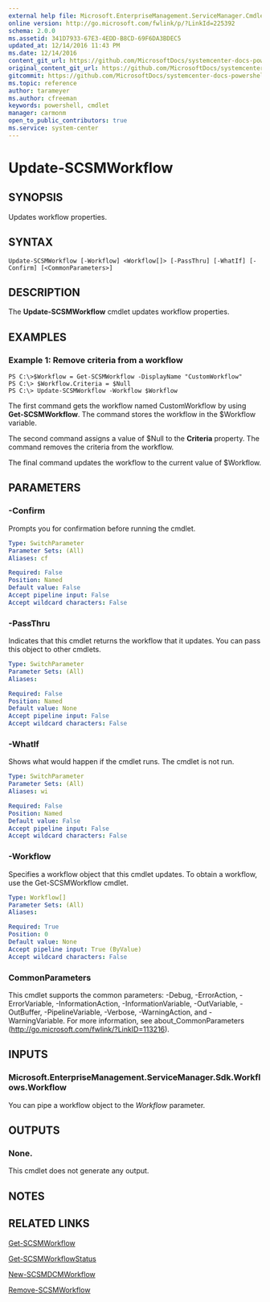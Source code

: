 ```yaml
---
external help file: Microsoft.EnterpriseManagement.ServiceManager.Cmdlets.dll-Help.xml
online version: http://go.microsoft.com/fwlink/p/?LinkId=225392
schema: 2.0.0
ms.assetid: 341D7933-67E3-4EDD-B8CD-69F6DA3BDEC5
updated_at: 12/14/2016 11:43 PM
ms.date: 12/14/2016
content_git_url: https://github.com/MicrosoftDocs/systemcenter-docs-powershell/blob/master/systemcenter-cmdlets/SystemCenter2016/ServiceManager/v1.0/Update-SCSMWorkflow.md
original_content_git_url: https://github.com/MicrosoftDocs/systemcenter-docs-powershell/blob/master/systemcenter-cmdlets/SystemCenter2016/ServiceManager/v1.0/Update-SCSMWorkflow.md
gitcommit: https://github.com/MicrosoftDocs/systemcenter-docs-powershell/blob/96cd9bd2780eb6b78c540fa00d3b8a4313e3ed40/systemcenter-cmdlets/SystemCenter2016/ServiceManager/v1.0/Update-SCSMWorkflow.md
ms.topic: reference
author: tarameyer
ms.author: cfreeman
keywords: powershell, cmdlet
manager: carmonm
open_to_public_contributors: true
ms.service: system-center
---
```


# Update-SCSMWorkflow

## SYNOPSIS
Updates workflow properties.

## SYNTAX

```
Update-SCSMWorkflow [-Workflow] <Workflow[]> [-PassThru] [-WhatIf] [-Confirm] [<CommonParameters>]
```

## DESCRIPTION
The **Update-SCSMWorkflow** cmdlet updates workflow properties.

## EXAMPLES

### Example 1: Remove criteria from a workflow
```
PS C:\>$Workflow = Get-SCSMWorkflow -DisplayName "CustomWorkflow"
PS C:\> $Workflow.Criteria = $Null
PS C:\> Update-SCSMWorkflow -Workflow $Workflow
```

The first command gets the workflow named CustomWorkflow by using **Get-SCSMWorkflow**.
The command stores the workflow in the $Workflow variable.

The second command assigns a value of $Null to the **Criteria** property.
The command removes the criteria from the workflow.

The final command updates the workflow to the current value of $Workflow.

## PARAMETERS

### -Confirm
Prompts you for confirmation before running the cmdlet.

```yaml
Type: SwitchParameter
Parameter Sets: (All)
Aliases: cf

Required: False
Position: Named
Default value: False
Accept pipeline input: False
Accept wildcard characters: False
```

### -PassThru
Indicates that this cmdlet returns the workflow that it updates.
You can pass this object to other cmdlets.

```yaml
Type: SwitchParameter
Parameter Sets: (All)
Aliases: 

Required: False
Position: Named
Default value: None
Accept pipeline input: False
Accept wildcard characters: False
```

### -WhatIf
Shows what would happen if the cmdlet runs.
The cmdlet is not run.

```yaml
Type: SwitchParameter
Parameter Sets: (All)
Aliases: wi

Required: False
Position: Named
Default value: False
Accept pipeline input: False
Accept wildcard characters: False
```

### -Workflow
Specifies a workflow object that this cmdlet updates.
To obtain a workflow, use the Get-SCSMWorkflow cmdlet.

```yaml
Type: Workflow[]
Parameter Sets: (All)
Aliases: 

Required: True
Position: 0
Default value: None
Accept pipeline input: True (ByValue)
Accept wildcard characters: False
```

### CommonParameters
This cmdlet supports the common parameters: -Debug, -ErrorAction, -ErrorVariable, -InformationAction, -InformationVariable, -OutVariable, -OutBuffer, -PipelineVariable, -Verbose, -WarningAction, and -WarningVariable. For more information, see about_CommonParameters (http://go.microsoft.com/fwlink/?LinkID=113216).

## INPUTS

### Microsoft.EnterpriseManagement.ServiceManager.Sdk.Workflows.Workflow
You can pipe a workflow object to the *Workflow* parameter.

## OUTPUTS

### None.
This cmdlet does not generate any output.

## NOTES

## RELATED LINKS

[Get-SCSMWorkflow](xref:SystemCenter2016/ServiceManager/v1.0/Get-SCSMWorkflow.md)

[Get-SCSMWorkflowStatus](xref:SystemCenter2016/ServiceManager/v1.0/Get-SCSMWorkflowStatus.md)

[New-SCSMDCMWorkflow](xref:SystemCenter2016/ServiceManager/v1.0/New-SCSMDCMWorkflow.md)

[Remove-SCSMWorkflow](xref:SystemCenter2016/ServiceManager/v1.0/Remove-SCSMWorkflow.md)

